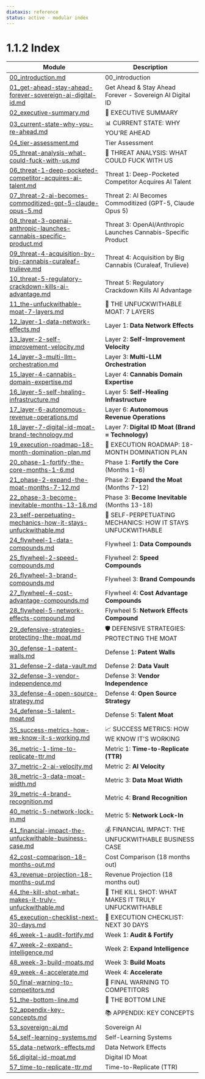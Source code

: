```yaml
---
diataxis: reference
status: active - modular index
---
```


# 1.1.2 Index

| Module | Description |
|--------|-------------|
| [00_introduction.md](00_introduction.md) | 00_introduction |
| [01_get-ahead-stay-ahead-forever-sovereign-ai-digital-id.md](01_get-ahead-stay-ahead-forever-sovereign-ai-digital-id.md) | Get Ahead & Stay Ahead Forever - Sovereign AI Digital ID |
| [02_executive-summary.md](02_executive-summary.md) | 🎯 EXECUTIVE SUMMARY |
| [03_current-state-why-you-re-ahead.md](03_current-state-why-you-re-ahead.md) | 📊 CURRENT STATE: WHY YOU'RE AHEAD |
| [04_tier-assessment.md](04_tier-assessment.md) | Tier Assessment |
| [05_threat-analysis-what-could-fuck-with-us.md](05_threat-analysis-what-could-fuck-with-us.md) | 🚨 THREAT ANALYSIS: WHAT COULD FUCK WITH US |
| [06_threat-1-deep-pocketed-competitor-acquires-ai-talent.md](06_threat-1-deep-pocketed-competitor-acquires-ai-talent.md) | Threat 1: Deep-Pocketed Competitor Acquires AI Talent |
| [07_threat-2-ai-becomes-commoditized-gpt-5-claude-opus-5.md](07_threat-2-ai-becomes-commoditized-gpt-5-claude-opus-5.md) | Threat 2: AI Becomes Commoditized (GPT-5, Claude Opus 5) |
| [08_threat-3-openai-anthropic-launches-cannabis-specific-product.md](08_threat-3-openai-anthropic-launches-cannabis-specific-product.md) | Threat 3: OpenAI/Anthropic Launches Cannabis-Specific Product |
| [09_threat-4-acquisition-by-big-cannabis-curaleaf-trulieve.md](09_threat-4-acquisition-by-big-cannabis-curaleaf-trulieve.md) | Threat 4: Acquisition by Big Cannabis (Curaleaf, Trulieve) |
| [10_threat-5-regulatory-crackdown-kills-ai-advantage.md](10_threat-5-regulatory-crackdown-kills-ai-advantage.md) | Threat 5: Regulatory Crackdown Kills AI Advantage |
| [11_the-unfuckwithable-moat-7-layers.md](11_the-unfuckwithable-moat-7-layers.md) | 🏰 THE UNFUCKWITHABLE MOAT: 7 LAYERS |
| [12_layer-1-data-network-effects.md](12_layer-1-data-network-effects.md) | Layer 1: **Data Network Effects** |
| [13_layer-2-self-improvement-velocity.md](13_layer-2-self-improvement-velocity.md) | Layer 2: **Self-Improvement Velocity** |
| [14_layer-3-multi-llm-orchestration.md](14_layer-3-multi-llm-orchestration.md) | Layer 3: **Multi-LLM Orchestration** |
| [15_layer-4-cannabis-domain-expertise.md](15_layer-4-cannabis-domain-expertise.md) | Layer 4: **Cannabis Domain Expertise** |
| [16_layer-5-self-healing-infrastructure.md](16_layer-5-self-healing-infrastructure.md) | Layer 5: **Self-Healing Infrastructure** |
| [17_layer-6-autonomous-revenue-operations.md](17_layer-6-autonomous-revenue-operations.md) | Layer 6: **Autonomous Revenue Operations** |
| [18_layer-7-digital-id-moat-brand-technology.md](18_layer-7-digital-id-moat-brand-technology.md) | Layer 7: **Digital ID Moat (Brand = Technology)** |
| [19_execution-roadmap-18-month-domination-plan.md](19_execution-roadmap-18-month-domination-plan.md) | 🚀 EXECUTION ROADMAP: 18-MONTH DOMINATION PLAN |
| [20_phase-1-fortify-the-core-months-1-6.md](20_phase-1-fortify-the-core-months-1-6.md) | Phase 1: **Fortify the Core** (Months 1-6) |
| [21_phase-2-expand-the-moat-months-7-12.md](21_phase-2-expand-the-moat-months-7-12.md) | Phase 2: **Expand the Moat** (Months 7-12) |
| [22_phase-3-become-inevitable-months-13-18.md](22_phase-3-become-inevitable-months-13-18.md) | Phase 3: **Become Inevitable** (Months 13-18) |
| [23_self-perpetuating-mechanics-how-it-stays-unfuckwithable.md](23_self-perpetuating-mechanics-how-it-stays-unfuckwithable.md) | 🧬 SELF-PERPETUATING MECHANICS: HOW IT STAYS UNFUCKWITHABLE |
| [24_flywheel-1-data-compounds.md](24_flywheel-1-data-compounds.md) | Flywheel 1: **Data Compounds** |
| [25_flywheel-2-speed-compounds.md](25_flywheel-2-speed-compounds.md) | Flywheel 2: **Speed Compounds** |
| [26_flywheel-3-brand-compounds.md](26_flywheel-3-brand-compounds.md) | Flywheel 3: **Brand Compounds** |
| [27_flywheel-4-cost-advantage-compounds.md](27_flywheel-4-cost-advantage-compounds.md) | Flywheel 4: **Cost Advantage Compounds** |
| [28_flywheel-5-network-effects-compound.md](28_flywheel-5-network-effects-compound.md) | Flywheel 5: **Network Effects Compound** |
| [29_defensive-strategies-protecting-the-moat.md](29_defensive-strategies-protecting-the-moat.md) | 🛡️ DEFENSIVE STRATEGIES: PROTECTING THE MOAT |
| [30_defense-1-patent-walls.md](30_defense-1-patent-walls.md) | Defense 1: **Patent Walls** |
| [31_defense-2-data-vault.md](31_defense-2-data-vault.md) | Defense 2: **Data Vault** |
| [32_defense-3-vendor-independence.md](32_defense-3-vendor-independence.md) | Defense 3: **Vendor Independence** |
| [33_defense-4-open-source-strategy.md](33_defense-4-open-source-strategy.md) | Defense 4: **Open Source Strategy** |
| [34_defense-5-talent-moat.md](34_defense-5-talent-moat.md) | Defense 5: **Talent Moat** |
| [35_success-metrics-how-we-know-it-s-working.md](35_success-metrics-how-we-know-it-s-working.md) | 📈 SUCCESS METRICS: HOW WE KNOW IT'S WORKING |
| [36_metric-1-time-to-replicate-ttr.md](36_metric-1-time-to-replicate-ttr.md) | Metric 1: **Time-to-Replicate (TTR)** |
| [37_metric-2-ai-velocity.md](37_metric-2-ai-velocity.md) | Metric 2: **AI Velocity** |
| [38_metric-3-data-moat-width.md](38_metric-3-data-moat-width.md) | Metric 3: **Data Moat Width** |
| [39_metric-4-brand-recognition.md](39_metric-4-brand-recognition.md) | Metric 4: **Brand Recognition** |
| [40_metric-5-network-lock-in.md](40_metric-5-network-lock-in.md) | Metric 5: **Network Lock-In** |
| [41_financial-impact-the-unfuckwithable-business-case.md](41_financial-impact-the-unfuckwithable-business-case.md) | 💰 FINANCIAL IMPACT: THE UNFUCKWITHABLE BUSINESS CASE |
| [42_cost-comparison-18-months-out.md](42_cost-comparison-18-months-out.md) | Cost Comparison (18 months out) |
| [43_revenue-projection-18-months-out.md](43_revenue-projection-18-months-out.md) | Revenue Projection (18 months out) |
| [44_the-kill-shot-what-makes-it-truly-unfuckwithable.md](44_the-kill-shot-what-makes-it-truly-unfuckwithable.md) | 🎯 THE KILL SHOT: WHAT MAKES IT TRULY UNFUCKWITHABLE |
| [45_execution-checklist-next-30-days.md](45_execution-checklist-next-30-days.md) | 🏁 EXECUTION CHECKLIST: NEXT 30 DAYS |
| [46_week-1-audit-fortify.md](46_week-1-audit-fortify.md) | Week 1: **Audit & Fortify** |
| [47_week-2-expand-intelligence.md](47_week-2-expand-intelligence.md) | Week 2: **Expand Intelligence** |
| [48_week-3-build-moats.md](48_week-3-build-moats.md) | Week 3: **Build Moats** |
| [49_week-4-accelerate.md](49_week-4-accelerate.md) | Week 4: **Accelerate** |
| [50_final-warning-to-competitors.md](50_final-warning-to-competitors.md) | 🚨 FINAL WARNING TO COMPETITORS |
| [51_the-bottom-line.md](51_the-bottom-line.md) | 💎 THE BOTTOM LINE |
| [52_appendix-key-concepts.md](52_appendix-key-concepts.md) | 📚 APPENDIX: KEY CONCEPTS |
| [53_sovereign-ai.md](53_sovereign-ai.md) | Sovereign AI |
| [54_self-learning-systems.md](54_self-learning-systems.md) | Self-Learning Systems |
| [55_data-network-effects.md](55_data-network-effects.md) | Data Network Effects |
| [56_digital-id-moat.md](56_digital-id-moat.md) | Digital ID Moat |
| [57_time-to-replicate-ttr.md](57_time-to-replicate-ttr.md) | Time-to-Replicate (TTR) |
